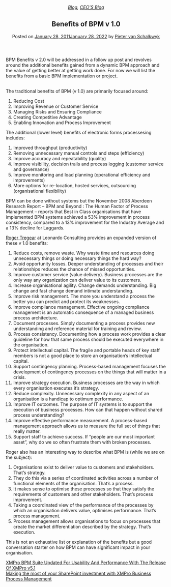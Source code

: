 
<article class="post-241 post type-post status-publish format-standard has-post-thumbnail hentry category-blog category-pieter-blog tag-bpm" id="post-241">
<div class="article-inner">
<header class="entry-header">
<div class="entry-header-text entry-header-text-top text-center">
<h6 class="entry-category is-xsmall"><a href="https://xmpro.com/category/blog/" rel="category tag">Blog</a>, <a href="https://xmpro.com/category/blog/pieter-blog/" rel="category tag">CEO'S Blog</a></h6><h1 class="entry-title">Benefits of BPM v 1.0</h1><div class="entry-divider is-divider small"></div>
<div class="entry-meta uppercase is-xsmall">
<span class="posted-on">Posted on <a href="https://xmpro.com/benefits-of-bpm-v-1-0/" rel="bookmark"><time class="entry-date published" datetime="2011-01-28T05:59:16+00:00">January 28, 2011</time><time class="updated" datetime="2022-01-28T05:36:13+00:00">January 28, 2022</time></a></span> <span class="byline">by <span class="meta-author vcard"><a class="url fn n" href="https://xmpro.com/author/pietervs/">Pieter van Schalkwyk</a></span></span> </div>
</div>
</header>
<div class="entry-content single-page">
<p>BPM Benefits v 2.0 will be addressed in a follow up post and revolves around the additional benefits gained from a dynamic BPM approach and the value of getting better at getting work done. For now we will list the benefits from a basic BPM implementation or project.</p>
<p> <br/>
The traditional benefits of BPM (v 1.0) are primarily focused around:</p>
<ol>
<li>Reducing Cost</li>
<li>Improving Revenue or Customer Service</li>
<li>Managing Risks and Ensuring Compliance</li>
<li>Creating Competitive Advantage</li>
<li>Enabling Innovation and Process Improvement</li>
</ol>
<p>The additional (lower level) benefits of electronic forms processesing includes:</p>
<ol>
<li>Improved throughput (productivity)</li>
<li>Removing unnecessary manual controls and steps (efficiency)</li>
<li>Improve accuracy and repeatability (quality)</li>
<li>Improve visibility, decision trails and process logging (customer service and governance)</li>
<li>Improve monitoring and load planning (operational efficiency and improvements)</li>
<li>More options for re-location, hosted services, outsourcing (organisational flexibility)</li>
</ol>
<p>BPM can be done without systems but the November 2008 Aberdeen Research Report – BPM and Beyond : The Human Factor of Process Management – reports that Best in Class organisations that have implemented BPM systems achieved a 53% improvement in process consistency, compared to a 13% improvement for the Industry Average and a 13% decline for Laggards.</p>
<p><a href="http://au.linkedin.com/in/rogertregear" rel="noopener noreferrer" target="_blank">Roger Tregear</a> at Leonardo Consulting provides an expanded version of these v 1.0 benefits:</p>
<ol>
<li>Reduce costs, remove waste. Why waste time and resources doing unnecessary things or doing necessary things the hard way?</li>
<li>Avoid opportunity losses. Deeper understanding of processes and their relationships reduces the chance of missed opportunities.</li>
<li>Improve customer service (value delivery). Business processes are the only way any organization can deliver value to its customers.</li>
<li>Increase organisational agility. Change demands understanding. Big change and fast change demand intimate understanding.</li>
<li>Improve risk management. The more you understand a process the better you can predict and protect its weaknesses.</li>
<li>Improve compliance management. Effective ongoing compliance management is an automatic consequence of a managed business process architecture.</li>
<li>Document processes. Simply documenting a process provides new understanding and reference material for training and review.</li>
<li>Process consistency. Documenting how a process work provides a clear guideline for how that same process should be executed everywhere in the organisation.</li>
<li>Protect intellectual capital. The fragile and portable heads of key staff members is not a good place to store an organisation’s intellectual capital.</li>
<li>Support contingency planning. Process-based management focuses the development of contingency processes on the things that will matter in a crisis.</li>
<li>Improve strategy execution. Business processes are the way in which every organisation executes it’s strategy.</li>
<li>Reduce complexity. Unnecessary complexity in any aspect of an organisation is a handicap to optimum performance.</li>
<li>Improve IT outcomes. The purpose of IT systems is to support the execution of business processes. How can that happen without shared process understanding?</li>
<li>Improve effective performance measurement. A process-based management approach allows us to measure the full set of things that really matter.</li>
<li>Support staff to achieve success. If “people are our most important asset”, why do we so often frustrate them with broken processes.</li>
</ol>
<p>Roger also has an interesting way to describe what BPM is (while we are on the subject):</p>
<ol>
<li>Organisations exist to deliver value to customers and stakeholders. That’s strategy.</li>
<li>They do this via a series of coordinated activities across a number of functional elements of the organisation. That’s a process.</li>
<li>It makes sense to optimise these processes so that they satisfy the requirements of customers and other stakeholders. That’s process improvement.</li>
<li>Taking a coordinated view of the performance of the processes by which an organisation delivers value, optimises performance. That’s process management.</li>
<li>Process management allows organisations to focus on processes that create the market differentiation described by the strategy. That’s execution.</li>
</ol>
<p>This is not an exhaustive list or explanation of the benefits but a good conversation starter on how BPM can have significant impact in your organisation.</p>
<div class="blog-share text-center"><div class="is-divider medium"></div><div class="social-icons share-icons share-row relative"><a aria-label="Share on WhatsApp" class="icon button circle is-outline tooltip whatsapp show-for-medium" data-action="share/whatsapp/share" href="whatsapp://send?text=Benefits%20of%20BPM%20v%201.0 - https://xmpro.com/benefits-of-bpm-v-1-0/" title="Share on WhatsApp"><i class="icon-whatsapp"></i></a><a aria-label="Share on Facebook" class="icon button circle is-outline tooltip facebook" data-label="Facebook" href="https://www.facebook.com/sharer.php?u=https://xmpro.com/benefits-of-bpm-v-1-0/" onclick="window.open(this.href,this.title,'width=500,height=500,top=300px,left=300px'); return false;" rel="noopener nofollow" target="_blank" title="Share on Facebook"><i class="icon-facebook"></i></a><a aria-label="Share on Twitter" class="icon button circle is-outline tooltip twitter" href="https://twitter.com/share?url=https://xmpro.com/benefits-of-bpm-v-1-0/" onclick="window.open(this.href,this.title,'width=500,height=500,top=300px,left=300px'); return false;" rel="noopener nofollow" target="_blank" title="Share on Twitter"><i class="icon-twitter"></i></a><a aria-label="Email to a Friend" class="icon button circle is-outline tooltip email" href="/cdn-cgi/l/email-protection#eed19d9b8c848b8d9ad3ac8b808b88879a9dcbdcde8188cbdcdeacbea3cbdcde98cbdcdedfc0dec88c818a97d3ad868b8d85cbdcde9a86879dcbdcde819b9acbddafcbdcde869a9a9e9dcbddafcbdca8cbdca896839e9c81c08d8183cbdca88c8b808b88879a9dc38188c38c9e83c398c3dfc3decbdca8" rel="nofollow" title="Email to a Friend"><i class="icon-envelop"></i></a><a aria-label="Pin on Pinterest" class="icon button circle is-outline tooltip pinterest" href="https://pinterest.com/pin/create/button?url=https://xmpro.com/benefits-of-bpm-v-1-0/&amp;media=https://xmpro.com/wp-content/uploads/2010/05/XMPro-Icon-1024x1024.png&amp;description=Benefits%20of%20BPM%20v%201.0" onclick="window.open(this.href,this.title,'width=500,height=500,top=300px,left=300px'); return false;" rel="noopener nofollow" target="_blank" title="Pin on Pinterest"><i class="icon-pinterest"></i></a><a aria-label="Share on LinkedIn" class="icon button circle is-outline tooltip linkedin" href="https://www.linkedin.com/shareArticle?mini=true&amp;url=https://xmpro.com/benefits-of-bpm-v-1-0/&amp;title=Benefits%20of%20BPM%20v%201.0" onclick="window.open(this.href,this.title,'width=500,height=500,top=300px,left=300px'); return false;" rel="noopener nofollow" target="_blank" title="Share on LinkedIn"><i class="icon-linkedin"></i></a></div></div></div>
<nav class="navigation-post" id="nav-below" role="navigation">
<div class="flex-row next-prev-nav bt bb">
<div class="flex-col flex-grow nav-prev text-left">
<div class="nav-previous"><a href="https://xmpro.com/xmpro-bpm-suite-updated-for-usability-and-performance-with-the-release-of-xmpro-v5-1/" rel="prev"><span class="hide-for-small"><i class="icon-angle-left"></i></span> XMPro BPM Suite Updated For Usability And Performance With The Release Of XMPro v5.1</a></div>
</div>
<div class="flex-col flex-grow nav-next text-right">
<div class="nav-next"><a href="https://xmpro.com/making-the-most-of-your-sharepoint-investment-with-xmpro-business-process-management/" rel="next">Making the most of your SharePoint investment with XMPro Business Process Management <span class="hide-for-small"><i class="icon-angle-right"></i></span></a></div> </div>
</div>
</nav>
</div>
</article>
<div class="comments-area" id="comments">
</div>

